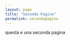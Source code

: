 ```yaml
---
layout: page
title: "Seconda Pagina"
permalink: secondapagina
---
```


questa e una seconda pagina


